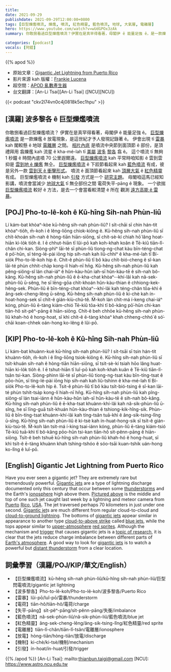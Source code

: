 ```yaml
---
title:
date: 2021-09-29
publishdate: 2021-09-29T12:00:00+0800
tags: [巨型爍爁噴流, 爍爁, 噴流, 紅色精靈, 藍色噴流, 地球, 大氣層, 電離層]
hero: https://www.youtube.com/watch?v=wUdGPOx3zAk
summary: 你敢捌看過巨型爍爁噴流？伊實在是真罕得看著，毋閣伊 ê 能量足強 ê，是一款爍爁 ê 放電現象，是這世紀才予人發現記錄著 ê。

categories: [podcast]
vocals: [阿錕]
---
```


{{% apod %}}

- 原始文章：[Gigantic Jet Lightning from Puerto Rico](https://apod.nasa.gov/apod/ap210929.html)
- 影片來源 kah 版權：[Frankie Lucena](https://www.flickr.com/photos/frankie57pr/)
- 超空間：[APOD 亂數產生器](https://apod.nasa.gov/apod/random_apod.html)
- 台文翻譯：[An-Li Tsai][An-Li Tsai] ([NCU][NCU])

{{< podcast "ckv2l74vn0c4j0818k5ec1hpu" >}}

## [漢羅] 波多黎各 ê 巨型爍爁噴流
你敢捌看過巨型爍爁噴流？
伊實在是真罕得看著，毋閣伊 ê 能量足強 ê。
[巨型爍爁噴流][Gigantic jets] 是一款爍爁 ê 放電現象，是這世紀才予人發現記錄著 ê。
伊會出現 tī [雷暴][thunderstorms] kah 閣較懸 ê 地球 [電離層][ionosphere] 之間。
[相片內底][Pictured above] 是噴流中央節到面頂節 ê 部份，是頂禮拜用 翕爍爁 kah 流星 ê kha-mé-lah tī [美屬][USA] [波多][Puerto] [黎各][Rico] 翕 ê。
這个噴流 tī 無夠 1 秒鐘 ê 時間內底噴 70 公里遐爾遠。
[巨型爍爁噴流][Gigantic jet] kah 平常時咱知影 ê 雲到雲 抑是 [雲到地 ê 爍爁][cloud-to-ground lightning t] 無仝。
[巨型爍爁噴流][gigantic jets] ê 下跤節看起來 kah [藍色噴流][blue jets] 有成，彼是另外一款 [雲到天 ê 衝擊形式][cloud-to-above strike]。
噴流 ê 面頂節看起來 kah [頂層大氣][upper-atmosphere] ê [紅色精靈][red sprites t] 有成。
巨型爍爁噴流 ê 機制 kah [引發][trigger] 方式是一个 [研究主題][topic of research]。
毋閣咱這馬已經知影講，噴流會當減少 [地球大氣][Earth's atmosphere] tī 無仝部份之間 電荷失平-pāng ê 現象。
一个欲揣 [巨型爍爁噴流][gigantic jets] 較好 ê 方法，是去一个會當看較清楚 ê 所在 觀測 [遠方高能 ê 雷暴][distant thunderstorm]。

## [POJ] Pho-to-lê-koh ê Kū-hîng Sih-nah Phùn-liû
Lí kám-bat khòaⁿ-kòe kū-hêng sih-nah phùn-liû?
I si̍t-chāi sī chin hán-tit khòaⁿ-tio̍h, m̄-koh i ê lêng-liōng chiok-kiông ê.
Kū-hêng sih-nah phùn-liû sī chi̍t-khoán sih-nah ê hòng-tiān hiān-siōng, sī chit-sè-kí chiah hō͘ lâng hoat-hiān kì-lo̍k tio̍h ê.
I ē chhut-hiān tī lûi-pō kah koh-khah koân ê Tē-kiû tiān-lî-chân chi-kan.
Siòng-phìⁿ lāi-té sī phùn-liû tiong-ng-chat kàu bīn-téng-chat ê pō͘-hūn, sī téng-lé-pài iōng hip sih-nah kah liû-chhiⁿ ê kha-mé-lah tī Bí-sio̍k Pho-to-lê-koh hip ê.
Chit-ê phùn-liû tī bô kàu chi̍t-bió-cheng ê sî-kan lāi-té phùn chhit-cha̍p kong-lí hiah-nī hn̄g.
Kū-hêng sih-nah phùn-liû kah pêng-siông-sî lán chai-iáⁿ ê hûn-kàu-hûn iah-sī hûn-kàu-tē ê sih-nah bô-kâng.
Kū-hêng sih-nah phùn-liû ê ē-kha-chat khòaⁿ--khí-lâi kah nâ-sek-phùn-liû ū-sêng, he sī lēng-gōa chi̍t-khoán hûn-kàu-thian ê chhiong-kek-hêng-sek.
Phùn-liû ê bīn-téng-chat khòaⁿ--khí-lâi kah téng-chân tōa-khì ê âng-sek-cheng-lêng ū-sêng.
Kū-hêng sih-nah phùn-liû ê ki-chè kah ín-hoat-hong-sek sī chi̍t-ê gián-kiù-chú-tê.
M̄-koh lán chit-má í-keng chai-iáⁿ kóng, phùn-liû ē-tàng kiám-chió Tē-kiû tōa-khì tī bô-kâng pō͘-hūn chi-kan tiān-hô sit-pêⁿ-pāng ê hiān-siōng.
Chi̍t-ê beh chhōe kū-hêng sih-nah phùn-liû khah-hó ê hong-hoat, sī khì chi̍t-ê ē-tàng khòaⁿ khah chheng-chhó͘ ê só͘-chāi koan-chhek oán-hong ko-lêng ê lûi-pō.

## [KIP] Pho-to-lê-koh ê Kū-hîng Sih-nah Phùn-liû
Lí kám-bat khuànn-kuè kū-hîng sih-nah phùn-liû?
I si̍t-tsāi sī tsin hán-tit khuànn-tio̍h, m̄-koh i ê lîng-liōng tsiok-kiông ê.
Kū-hîng sih-nah phùn-liû sī tsi̍t-khuán sih-nah ê hòng-tiān hiān-siōng, sī tsit-sè-kí tsiah hōo lâng huat-hiān kì-lo̍k tio̍h ê.
I ē tshut-hiān tī luî-pō kah koh-khah kuân ê Tē-kiû tiān-lî-tsân tsi-kan.
Siòng-phìnn lāi-té sī phùn-liû tiong-ng-tsat kàu bīn-tíng-tsat ê pōo-hūn, sī tíng-lé-pài iōng hip sih-nah kah liû-tshinn ê kha-mé-lah tī Bí-sio̍k Pho-to-lê-koh hip ê.
Tsit-ê phùn-liû tī bô kàu tsi̍t-bió-tsing ê sî-kan lāi-té phùn tshit-tsa̍p kong-lí hiah-nī hn̄g.
Kū-hîng sih-nah phùn-liû kah pîng-siông-sî lán tsai-iánn ê hûn-kàu-hûn iah-sī hûn-kàu-tē ê sih-nah bô-kâng.
Kū-hîng sih-nah phùn-liû ê ē-kha-tsat khuànn-khí-lâi kah nâ-sik-phùn-liû ū-sîng, he sī līng-guā tsi̍t-khuán hûn-kàu-thian ê tshiong-kik-hîng-sik.
Phùn-liû ê bīn-tíng-tsat khuànn-khí-lâi kah tíng-tsân tuā-khì ê âng-sik-tsing-lîng ū-sîng.
Kū-hîng sih-nah phùn-liû ê ki-tsè kah ín-huat-hong-sik sī tsi̍t-ê gián-kiù-tsú-tê.
M̄-koh lán tsit-má í-king tsai-iánn kóng, phùn-liû ē-tàng kiám-tsió Tē-kiû tuā-khì tī bô-kâng pōo-hūn tsi-kan tiān-hô sit-pênn-pāng ê hiān-siōng.
Tsi̍t-ê beh tshuē kū-hîng sih-nah phùn-liû khah-hó ê hong-huat, sī khì tsi̍t-ê ē-tàng khuànn khah tshing-tshóo ê sóo-tsāi kuan-tshik uán-hong ko-lîng ê luî-pō.

## [English] Gigantic Jet Lightning from Puerto Rico
Have you ever seen a gigantic jet?
They are extremely rare but tremendously powerful.
[Gigantic jets][Gigantic jets] are a type of lightning discharge documented only this century that occur between some [thunderstorms][thunderstorms] and the Earth's [ionosphere][ionosphere] high above them.
[Pictured above][Pictured above] is the middle and top of one such jet caught last week by a lightning and meteor camera from [Puerto][Puerto] [Rico][Rico], [USA][USA].
The jet traversed perhaps 70 kilometers in just under one second.
[Gigantic jet][Gigantic jet]s are much different from regular cloud-to-cloud and [cloud-to-ground lightning][cloud-to-ground lightning e].
The bottoms of [gigantic jets][gigantic jets] appear similar in appearance to another type [cloud-to-above strike][cloud-to-above strike] called [blue jets][blue jets], while the tops appear similar to [upper-atmosphere][upper-atmosphere] [red sprites][red sprites e].
Although the mechanism and [trigger][trigger] that causes gigantic jets is a [topic of research][topic of research], it is clear that the jets reduce charge imbalance between different parts of [Earth's atmosphere][Earth's atmosphere].
A good way to look for [gigantic jets][gigantic jets] is to watch a powerful but [distant thunderstorm][distant thunderstorm] from a clear location.

## 詞彙學習（漢羅/POJ/KIP/華文/English）
- 【巨型爍爁噴流】kū-hêng sih-nah phùn-liû/kū-hîng sih-nah phùn-liû/巨型閃電噴流/gigantic jet lightning
- 【波多黎各】Pho-to-lê-koh/Pho-to-lê-koh/波多黎各/Puerto Rico
- 【雷暴】lûi-pō/luî-pō/雷暴/thunderstorm
- 【電荷】tiān-hô/tiān-hô/電荷/charge
- 【失平-pāng】si̍t-pêⁿ-pāng/si̍t-pênn-pāng/失衡/imbalance
- 【藍色噴流】nâ-sek-phùn-liû/nâ-sik-phùn-liû/藍色噴流/blue jet
- 【紅色精靈】âng-sek-cheng-lêng/âng-sik-tsing-lîng/紅色精靈/red sprite
- 【電離層】tiān-lî-chân/tiān-lî-tsân/電離層/ionosphere
- 【放電】hòng-tiān/hòng-tiān/放電/discharge
- 【機制】ki-chè/ki-tsè/機制/mechanism
- 【引發】ín-hoat/ín-huat/引發/trigger

{{% /apod %}}
[An-Li Tsai]: mailto:thianbun.taigi@gmail.com
[NCU]: https://www.astro.ncu.edu.tw

[Gigantic jets]:https://en.wikipedia.org/wiki/Upper-atmospheric_lightning#Gigantic_jets
[thunderstorms]:https://apod.nasa.gov/apod/ap191204.html
[ionosphere]:https://solarsystem.nasa.gov/news/1127/10-things-to-know-about-the-ionosphere/
[Pictured above]:https://spaceweathergallery.com/indiv_upload.php?upload_id=178066
[Puerto]:https://en.wikipedia.org/wiki/Puerto_Rico
[Rico]:https://youtu.be/CuZqSLPBbS0
[USA]:https://en.wikipedia.org/wiki/United_States_of_America
[Gigantic jet]:https://apod.nasa.gov/apod/ap160823.html
[cloud-to-ground lightning e]:https://apod.nasa.gov/apod/ap210524.html
[cloud-to-ground lightning t]:https://apod.tw/daily/20210524/
[gigantic jets]:https://www.realclearscience.com/quick_and_clear_science/2019/01/08/what_causes_earths_rare_and_mysterious_gigantic_jets.html
[cloud-to-above strike]:https://earthobservatory.nasa.gov/images/147900/bolts-of-blue
[blue jets]:https://en.wikipedia.org/wiki/Upper-atmospheric_lightning#Blue_jets
[upper-atmosphere]:https://en.wikipedia.org/wiki/Upper-atmospheric_lightning
[red sprites e]:https://apod.nasa.gov/apod/ap210104.html
[red sprites t]:https://apod.tw/daily/20210104/
[trigger]:https://apod.nasa.gov/apod/ap060814.html
[topic of research]:https://cdn.pixabay.com/photo/2019/09/04/08/24/cat-4451003_960_720.jpg
[Earth's atmosphere]:https://spaceplace.nasa.gov/atmosphere/en/
[gigantic jets]:https://ui.adsabs.harvard.edu/abs/2005AGUFMAE11A..02F/abstract
[distant thunderstorm]:https://apod.nasa.gov/apod/ap131110.html
